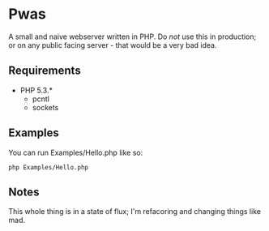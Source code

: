 Pwas
====

A small and naive webserver written in PHP. Do *not* use this in production; or on any public facing server - 
that would be a very bad idea. 

Requirements
------------
* PHP 5.3.\* 
  * pcntl
  * sockets

Examples
--------
You can run Examples/Hello.php like so:

    php Examples/Hello.php

Notes
-----
This whole thing is in a state of flux; I'm refacoring and changing things like mad.



